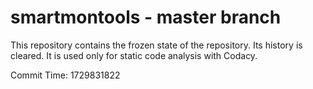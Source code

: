 # smartmontools - master branch

This repository contains the frozen state of the repository.
Its history is cleared. It is used only for static code
analysis with Codacy.

Commit Time: 1729831822